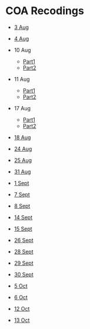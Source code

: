 # COA Recodings 

- [3 Aug](https://web.microsoftstream.com/video/ba3a908f-741f-4fd1-bef3-1d37305ac6ea)

- [4 Aug](https://web.microsoftstream.com/video/266e4e69-b3a7-4c32-85c2-bf6ba838f864)

- 10 Aug
  - [Part1](https://web.microsoftstream.com/video/bacdd043-9efe-4176-9baf-75086516ee54)
  - [Part2](https://web.microsoftstream.com/video/7ad520b0-99cf-492f-8a0b-bbae890ecd35)

- 11 Aug
  - [Part1](https://web.microsoftstream.com/video/d6cbfbb5-85f6-4706-9c54-458320a04d8e)
  - [Part2](https://web.microsoftstream.com/video/d4a39726-41e1-44e4-affd-09792c33fe87)
  
- 17 Aug
  - [Part1](https://web.microsoftstream.com/video/29923abc-8cec-4d78-adc4-db1945e7e084)
  - [Part2](https://web.microsoftstream.com/video/c4b6cf99-cccd-401c-816c-938589b1aac1)

- [18 Aug](https://web.microsoftstream.com/video/cd19e421-8cf0-45ed-821c-197deac2ac75)

- [24 Aug](https://web.microsoftstream.com/video/1e175596-a783-42a4-936c-ebe2c733ffff)

- [25 Aug](https://web.microsoftstream.com/video/2fedc9fc-3a54-42a4-aef8-87cae1c530c1)

- [31 Aug](https://web.microsoftstream.com/video/5925f740-e696-4964-9a55-08300db1a812)

- [1 Sept](https://web.microsoftstream.com/video/5925f740-e696-4964-9a55-08300db1a812)

- [7 Sept](https://web.microsoftstream.com/video/508af867-2195-499f-96e3-51a9c4443f7a)

- [8 Sept](https://web.microsoftstream.com/video/b75d4ac3-fd76-46b1-a1f4-ac87cf45555a)

- [14 Sept](https://web.microsoftstream.com/video/f871bba6-4e8a-4258-a7ea-6c7f33d859a6)

- [15 Sept](https://web.microsoftstream.com/video/af67f764-a13a-47fb-9256-c9bc0692cfcd)

- [26 Sept](https://web.microsoftstream.com/video/1533355c-df8f-46d9-978d-cd2b5c33dcd7)

- [28 Sept](https://web.microsoftstream.com/video/0e8ed8f5-f36c-46f1-92d9-28e6262f4f46)

- [29 Sept](https://web.microsoftstream.com/video/62ec6abe-8aea-4686-b935-156c608caf5c)

- [30 Sept](https://web.microsoftstream.com/video/e4e2ef53-b1e0-4bcf-b770-f295b06ba63c)

- [5 Oct](https://web.microsoftstream.com/video/ca82c3f2-84e7-4e71-a731-644f3105ec9b)

- [6 Oct](https://web.microsoftstream.com/video/3e4ed976-56da-4805-b301-ba7ef6fb652b)

- [12 Oct](https://web.microsoftstream.com/video/4b480a5d-c878-4e08-84a8-3dde1c06b441)

- [13 Oct](https://web.microsoftstream.com/video/9e93bf12-48f0-4af9-aaff-d0afdbf157fc)
